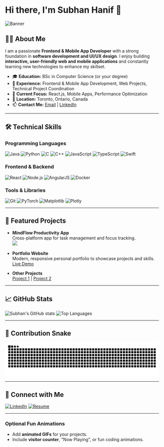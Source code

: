 # Hi there, I'm Subhan Hanif 👋

![Banner](https://your-link-to-banner-image.com/banner.png)

## 👨‍💻 About Me
I am a passionate **Frontend & Mobile App Developer** with a strong foundation in **software development and UI/UX design**. I enjoy building **interactive, user-friendly web and mobile applications** and constantly learning new technologies to enhance my skillset.

- 🎓 **Education:** BSc in Computer Science (or your degree)
- 💼 **Experience:** Frontend & Mobile App Development, Web Projects, Technical Project Coordination
- 🌱 **Current Focus:** React.js, Mobile Apps, Performance Optimization
- 📍 **Location:** Toronto, Ontario, Canada
- 📫 **Contact Me:** [Email](mailto:subhan.hanif@email.com) | [LinkedIn](https://www.linkedin.com/in/subhanhanif521)

---

## 🛠️ Technical Skills

### Programming Languages
![Java](https://img.shields.io/badge/Java-ED8B00?style=for-the-badge&logo=java&logoColor=white)
![Python](https://img.shields.io/badge/Python-3776AB?style=for-the-badge&logo=python&logoColor=white)
![C](https://img.shields.io/badge/C-00599C?style=for-the-badge&logo=c&logoColor=white)
![C++](https://img.shields.io/badge/C++-00599C?style=for-the-badge&logo=c%2B%2B&logoColor=white)
![JavaScript](https://img.shields.io/badge/JavaScript-F7DF1E?style=for-the-badge&logo=javascript&logoColor=black)
![TypeScript](https://img.shields.io/badge/TypeScript-007ACC?style=for-the-badge&logo=typescript&logoColor=white)
![Swift](https://img.shields.io/badge/Swift-FA7343?style=for-the-badge&logo=swift&logoColor=white)

### Frontend & Backend
![React](https://img.shields.io/badge/React-20232A?style=for-the-badge&logo=react&logoColor=61DAFB)
![Node.js](https://img.shields.io/badge/Node.js-339933?style=for-the-badge&logo=node.js&logoColor=white)
![AngularJS](https://img.shields.io/badge/Angular-DD0031?style=for-the-badge&logo=angular&logoColor=white)
![Docker](https://img.shields.io/badge/Docker-2496ED?style=for-the-badge&logo=docker&logoColor=white)

### Tools & Libraries
![Git](https://img.shields.io/badge/Git-F05032?style=for-the-badge&logo=git&logoColor=white)
![PyTorch](https://img.shields.io/badge/PyTorch-EE4C2C?style=for-the-badge&logo=pytorch&logoColor=white)
![Matplotlib](https://img.shields.io/badge/Matplotlib-11557C?style=for-the-badge&logo=matplotlib&logoColor=white)
![Plotly](https://img.shields.io/badge/Plotly-3F4F75?style=for-the-badge&logo=plotly&logoColor=white)

---

## 🚀 Featured Projects
- **MindFlow Productivity App**  
  Cross-platform app for task management and focus tracking.  
  <img src="https://github.com/yourrepo/demo.gif" width="400" />

- **Portfolio Website**  
  Modern, responsive personal portfolio to showcase projects and skills.  
  [Live Demo](https://yourportfolio.com)

- **Other Projects**  
  [Project 1](https://github.com/yourrepo) | [Project 2](https://github.com/yourrepo)

---

## 📈 GitHub Stats
![Subhan's GitHub stats](https://github-readme-stats.vercel.app/api?username=subhanhanif&show_icons=true&theme=radical)
![Top Languages](https://github-readme-stats.vercel.app/api/top-langs/?username=subhanhanif&layout=compact&theme=radical)

---

## 🐍 Contribution Snake
<p align="center">
  <picture>
    <source media="(prefers-color-scheme: dark)" srcset="https://raw.githubusercontent.com/subhanbnto/subhanbnto/refs/heads/snake/github-contribution-grid-snake-dark.svg">
    <source media="(prefers-color-scheme: light)" srcset="https://raw.githubusercontent.com/subhanbnto/subhanbnto/refs/heads/snake/github-contribution-grid-snake.svg">
    <img alt="github contribution grid snake animation" src="https://raw.githubusercontent.com/subhanbnto/subhanbnto/refs/heads/snake/github-contribution-grid-snake.svg">
  </picture>
</p>

---

## 🔗 Connect with Me
[![LinkedIn](https://img.shields.io/badge/LinkedIn-0077B5?style=for-the-badge&logo=linkedin&logoColor=white)](https://www.linkedin.com/in/subhanhanif521)
[![Resume](https://img.shields.io/badge/Resume-000000?style=for-the-badge&logo=adobeacrobat&logoColor=white)](https://docs.google.com/document/d/1QyyG874nvcXugFgUz9by7cBARqDL8lIfAvjujdNkQHI/edit?usp=sharing)

---

### Optional Fun Animations
- Add **animated GIFs** for your projects.  
- Include **visitor counter**, "Now Playing", or fun coding animations.
